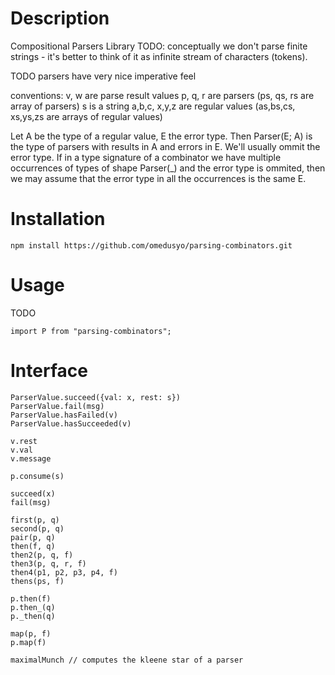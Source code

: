 
# Description
Compositional Parsers Library
TODO: conceptually we don't parse finite strings -
      it's better to think of it as infinite stream of characters (tokens).

TODO
parsers have very nice imperative feel

conventions:
  v, w are parse result values
  p, q, r are parsers (ps, qs, rs are array of parsers)
  s is a string
  a,b,c, x,y,z are regular values (as,bs,cs, xs,ys,zs are arrays of regular values)

Let A be the type of a regular value, E the error type. Then
  Parser(E; A)
is the type of parsers with results in A and errors in E.
We'll usually ommit the error type.
If in a type signature of a combinator we have multiple occurrences of types of shape Parser(_) and the error type is ommited, then we may assume that the error type in all the occurrences is the same E.

# Installation
```
npm install https://github.com/omedusyo/parsing-combinators.git
```

# Usage
TODO
```
import P from "parsing-combinators";
```

# Interface

```
ParserValue.succeed({val: x, rest: s})
ParserValue.fail(msg)
ParserValue.hasFailed(v)
ParserValue.hasSucceeded(v)

v.rest
v.val
v.message

p.consume(s)

succeed(x)
fail(msg)

first(p, q)
second(p, q)
pair(p, q)
then(f, q)
then2(p, q, f)
then3(p, q, r, f)
then4(p1, p2, p3, p4, f)
thens(ps, f)

p.then(f)
p.then_(q)
p._then(q)

map(p, f)
p.map(f)

maximalMunch // computes the kleene star of a parser
```

